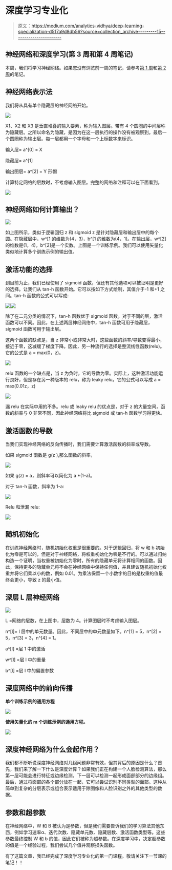 # 深度学习专业化

> 原文：<https://medium.com/analytics-vidhya/deep-learning-specialization-d517a9d8db56?source=collection_archive---------15----------------------->

## 神经网络和深度学习(第 3 周和第 4 周笔记)

本周，我们将学习神经网络。如果您没有浏览前一周的笔记，请参考[第 1 周](https://madhurijain27.medium.com/deep-learning-specialization-353c997af655)和[第 2 周](https://madhurijain27.medium.com/deep-learning-specialization-df3938c3234c)的笔记。

## **神经网络表示法**

我们将从具有单个隐藏层的神经网络开始。

![](img/626d811cc188016ae6ae9ab9fd9f4ef1.png)

X1、X2 和 X3 是垂直堆叠的输入要素，称为输入图层。带有 4 个圆圈的中间层称为隐藏层。之所以命名为隐藏，是因为在这一层执行的操作没有被观察到。最后一个圆圈称为输出层。每一层都用一个字母和一个上标数字来标识。

输入层= a^[0] = X

隐藏层= a^[1]

输出图层= a^[2] = Y 形帽

计算特定网络的层数时，不考虑输入图层。完整的网络和注释可以在下面看到。

![](img/c679e6f9d6a51442a42c823820e1c074.png)

## **神经网络如何计算输出？**

![](img/ceb51fd502e231cc2b686a26bbe4af4d.png)

如上图所示，类似于逻辑回归 z 和 sigmoid z 是针对隐藏层和输出层中的每个圆。在隐藏层中，w^[1 的维数为(4，3)，b^[1 的维数为(4，1)。在输出层，w^[2]的维数是(1，4)，b^[2]是一个实数。上图是一个训练示例。我们可以使用矢量化类似地计算多个训练示例的输出值。

## **激活功能的选择**

到目前为止，我们已经使用了 sigmoid 函数，但还有其他选项可以被证明是更好的选择。让我们从 tan-h 函数开始。它可以按如下方式绘制，其值介于-1 和+1 之间。tan-h 函数的公式可以写成:

![](img/cc329d6c4e2f426ea0f50061306a4d37.png)![](img/0ce97660d11af4560991697e516d9261.png)

除了在二元分类的情况下，tan-h 函数优于 sigmoid 函数。对于不同的层，激活函数可以不同。因此，在上述两层神经网络中，tan-h 函数可用于隐藏层，sigmoid 函数可用于输出层。

这两个函数的缺点是，当 z 非常小或非常大时，这些函数的斜率/导数变得最小，接近于零，这减缓了梯度下降。因此，另一种流行的选择是整流线性函数(relu)。它的公式是 a = max(0，z)。

![](img/51b338d86f5c73c1e16fc88d84d7671d.png)

relu 函数的一个缺点是，当 z 为负时，它的导数为零。实际上，这种激活功能运行良好，但是存在另一种版本的 relu，称为 leaky relu。它的公式可以写成 a = max(0.01z，z)

![](img/aa72749bad02eea0aaabfddf3e41d069.png)

漏 relu 在实际中用的不多。relu 或 leaky relu 的优点是，对于 z 的大量空间，函数的斜率与 0 非常不同，因此神经网络将比 sigmoid 或 tan-h 函数学习得更快。

## **激活函数的导数**

当我们实现神经网络的反向传播时，我们需要计算激活函数的斜率或导数。

如果 sigmoid 函数是 g(z ),那么函数的斜率，

![](img/b4c293b8501a75e0a508f4e2d210a7c4.png)

如果 g(z) = a，则斜率可以简化为 a *(1–a)。

对于 tan-h 函数，斜率为 1-a:

![](img/9bbf57c3939685495ad82e6ec6491570.png)

Relu 和泄漏 relu:

![](img/359ab900b785a1f1f6eb59c7f193d6d6.png)

## **随机初始化**

在训练神经网络时，随机初始化权重是很重要的。对于逻辑回归，将 w 和 b 初始化为零是可以的，但是对于神经网络，将权重初始化为零是不行的。可以通过归纳构造一个证明，当权重被初始化为零时，所有的隐藏单元将计算相同的函数。因此，保持更多的隐藏单元将不会在神经网络中保持任何值，并且建议随机初始化权重并将它们乘以小的数，例如 0.01。为乘法保留一个小数字的目的是权重的值最终会更小，导致 z 的最小值。

## **深层 L 层神经网络**

![](img/2d365fda77425b8a998f834afff92a8d.png)

L =网络的层数，在上图中，层数为 4。计算图层时不考虑输入图层。

n^[l]= l 层中的单元数量。因此，不同层中的单元数量如下。n^[1] = 5，n^[2] = 5，n^[3] = 3，n^[4] = 1。

a^[l] =层 1 中的激活

w^[l] =层 l 中的重量

b^[l] =层 l 中的偏置参数

## **深度网络中的前向传播**

**单个训练示例的通用方程**

![](img/73e020c7b8d294aec90ccdeff58cec50.png)

**使用矢量化的 m 个训练示例的通用方程。**

![](img/a3025df47c2d8c1a9ddcfa5c520c52db.png)

## 深度神经网络为什么会起作用？

我们都不断听说深度神经网络对几组问题非常有效，但其背后的原因是什么？首先，我们来了解一下什么是深度计算？如果我们正在构建一个人脸检测算法，那么第一层可能会进行特征或边缘检测。下一层可以检测一起形成面部部分的边缘组。最后，通过将面部的各个部分放在一起，它可以尝试识别不同类型的面部。这种从简单到复杂的分层表示或组合表示适用于除图像和人脸识别之外的其他类型的数据。

## 参数和超参数

在神经网络中，W 和 B 被认为是参数，但是我们需要告诉我们的学习算法其他东西，例如学习速率α、迭代次数、隐藏单元数、隐藏层数、激活函数类型等。这些参数最终控制 W 和 b 的值，因此它们被称为超参数。在深度学习中，决定超参数的值是一个经验过程，我们尝试几个值并观察损失函数。

有了这篇文章，我已经完成了深度学习专业化的第一门课程。敬请关注下一节课的笔记！！